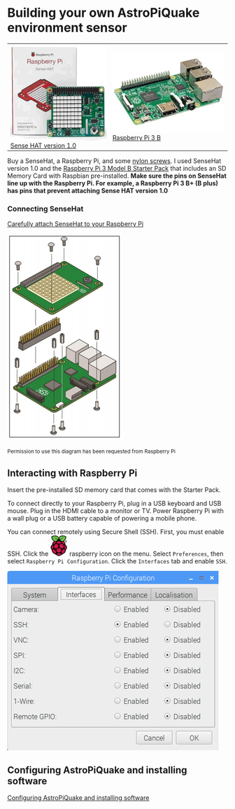 # Building your own AstroPiQuake environment sensor

<table><tr><td>
<a href="https://thepihut.com/products/raspberry-pi-sense-hat-astro-pi">
<img src="images/RasSenseHat.png">
<br>Sense HAT version 1.0</a>
</td><td>
<a href="https://www.digikey.com/catalog/en/partgroup/raspberry-pi-3-model-b-starter-pack-includes-a-raspberry-pi-3/70316?utm_adgroup=Kits&slid=&gclid=CjwKCAiAl7PgBRBWEiwAzFhmml25rcO7V-oO0hwQ4RdoVFCj-Sj2AnGcsFBi8ArlMDn74owwLJaywBoCBhUQAvD_BwE"><img src="images/RasPi.png">
<br>Raspberry Pi 3 B</a>
</td></tr></table>
 
Buy a SenseHat, a Raspberry Pi, and some [nylon screws](https://www.adafruit.com/product/3658?gclid=Cj0KCQjwv8nqBRDGARIsAHfR9wBwaHbR4DYYvKNhYAOkW7qpPTJ8V0WQmaBEX2qkbu46yzPmv3Xd8qcaAnL5EALw_wcB).  I used SenseHat version 1.0 and the [Raspberry Pi 3 Model B Starter Pack]() that includes an SD Memory Card with Raspbian pre-installed.  **Make sure the pins on SenseHat line up with the Raspberry Pi.  For example, a Raspberry Pi 3 B+ (B plus) has pins that prevent attaching Sense HAT version 1.0**

### Connecting SenseHat

[Carefully attach SenseHat to your Raspberry Pi](https://docs-emea.rs-online.com/webdocs/1436/0900766b81436bef.pdf)

![Screen capture of crontab file update described in text](images/RasSen2Ras.png)

<small>Permission to use this diagram has been requested from Raspberry Pi</small>

## Interacting with Raspberry Pi

Insert the pre-installed SD memory card that comes with the Starter Pack.  

To connect directly to your Raspberry Pi, plug in a USB keyboard and USB mouse.  Plug in the HDMI cable to a monitor or TV.  Power Raspberry Pi with a wall plug or a USB battery capable of powering a mobile phone.

You can connect remotely using Secure Shell (SSH).  First, you must enable SSH.  Click the <img src="images/raspberry.png" width=40> raspberry icon on the menu.  Select ```Preferences```, then select ```Raspberry Pi Configuration```.  Click the ```Interfaces``` tab and enable ```SSH```.  

![Window for enabling SSH as described in text](images/SSH.png)

## Configuring AstroPiQuake and installing software
 
[Configuring AstroPiQuake and installing software](InstallIT.md)
